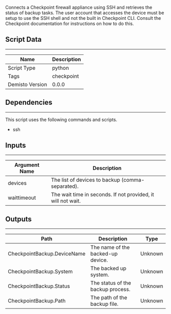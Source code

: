 Connects a Checkpoint firewall appliance using SSH and retrieves the status of backup tasks. The user account that accesses the device must be setup to use the SSH shell and not the built in Checkpoint CLI. Consult the Checkpoint documentation for instructions on how to do this.

## Script Data
---

| **Name** | **Description** |
| --- | --- |
| Script Type | python |
| Tags | checkpoint |
| Demisto Version | 0.0.0 |

## Dependencies
---
This script uses the following commands and scripts.
* ssh

## Inputs
---

| **Argument Name** | **Description** |
| --- | --- |
| devices | The list of devices to backup (comma-separated). |
| waittimeout | The wait time in seconds. If not provided, it will not wait. |

## Outputs
---

| **Path** | **Description** | **Type** |
| --- | --- | --- |
| CheckpointBackup.DeviceName | The name of the backed-up device. | Unknown |
| CheckpointBackup.System | The backed up system. | Unknown |
| CheckpointBackup.Status | The status of the backup process. | Unknown |
| CheckpointBackup.Path | The path of the backup file. | Unknown |
